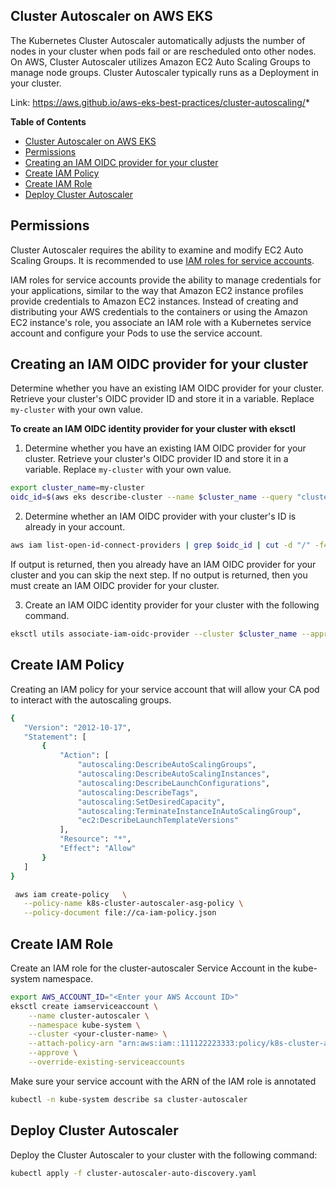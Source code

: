 ## Cluster Autoscaler on AWS EKS
The Kubernetes Cluster Autoscaler automatically adjusts the number of nodes in your cluster when pods fail or are rescheduled onto other nodes. 
On AWS, Cluster Autoscaler utilizes Amazon EC2 Auto Scaling Groups to manage node groups. 
Cluster Autoscaler typically runs as a Deployment in your cluster.

Link: https://aws.github.io/aws-eks-best-practices/cluster-autoscaling/*

**Table of Contents**
- [Cluster Autoscaler on AWS EKS](#cluster-autoscaler-on-aws-eks)
- [Permissions](#permissions)
- [Creating an IAM OIDC provider for your cluster](#creating-an-iam-oidc-provider-for-your-cluster)
- [Create IAM Policy](#create-iam-policy)
- [Create IAM Role](#create-iam-role)
- [Deploy Cluster Autoscaler](#deploy-cluster-autoscaler)

## Permissions
Cluster Autoscaler requires the ability to examine and modify EC2 Auto Scaling Groups. It is recommended to use [IAM roles for service accounts](https://docs.aws.amazon.com/eks/latest/userguide/iam-roles-for-service-accounts.html).

 IAM roles for service accounts provide the ability to manage credentials for your applications, similar to the way that Amazon EC2 instance profiles provide credentials to Amazon EC2 instances. Instead of creating and distributing your AWS credentials to the containers or using the Amazon EC2 instance's role, you associate an IAM role with a Kubernetes service account and configure your Pods to use the service account.


## Creating an IAM OIDC provider for your cluster
Determine whether you have an existing IAM OIDC provider for your cluster. Retrieve your cluster's OIDC provider ID and store it in a variable. Replace `my-cluster` with your own value.

**To create an IAM OIDC identity provider for your cluster with eksctl**

1. Determine whether you have an existing IAM OIDC provider for your cluster. Retrieve your cluster's OIDC provider ID and store it in a variable. Replace `my-cluster` with your own value.

```sh
export cluster_name=my-cluster
oidc_id=$(aws eks describe-cluster --name $cluster_name --query "cluster.identity.oidc.issuer" --output text | cut -d '/' -f 5)
```

2. Determine whether an IAM OIDC provider with your cluster's ID is already in your account.

```sh
aws iam list-open-id-connect-providers | grep $oidc_id | cut -d "/" -f4
```

If output is returned, then you already have an IAM OIDC provider for your cluster and you can skip the next step. If no output is returned, then you must create an IAM OIDC provider for your cluster.

3. Create an IAM OIDC identity provider for your cluster with the following command.

```sh
eksctl utils associate-iam-oidc-provider --cluster $cluster_name --approve
```

## Create IAM Policy 

 Creating an IAM policy for your service account that will allow your CA pod to interact with the autoscaling groups.

 ```sh
 {
    "Version": "2012-10-17",
    "Statement": [
        {
            "Action": [
                "autoscaling:DescribeAutoScalingGroups",
                "autoscaling:DescribeAutoScalingInstances",
                "autoscaling:DescribeLaunchConfigurations",
                "autoscaling:DescribeTags",
                "autoscaling:SetDesiredCapacity",
                "autoscaling:TerminateInstanceInAutoScalingGroup",
                "ec2:DescribeLaunchTemplateVersions"
            ],
            "Resource": "*",
            "Effect": "Allow"
        }
    ]
}
 ```

 ```sh
  aws iam create-policy   \
    --policy-name k8s-cluster-autoscaler-asg-policy \
    --policy-document file://ca-iam-policy.json
  ```

## Create IAM Role
Create an IAM role for the cluster-autoscaler Service Account in the kube-system namespace.

```sh
export AWS_ACCOUNT_ID="<Enter your AWS Account ID>"
eksctl create iamserviceaccount \
    --name cluster-autoscaler \
    --namespace kube-system \
    --cluster <your-cluster-name> \
    --attach-policy-arn "arn:aws:iam::111122223333:policy/k8s-cluster-autoscaler-asg-policy" \
    --approve \
    --override-existing-serviceaccounts
```

Make sure your service account with the ARN of the IAM role is annotated

```sh
kubectl -n kube-system describe sa cluster-autoscaler
```
## Deploy Cluster Autoscaler

Deploy the Cluster Autoscaler to your cluster with the following command:

```sh
kubectl apply -f cluster-autoscaler-auto-discovery.yaml
```
